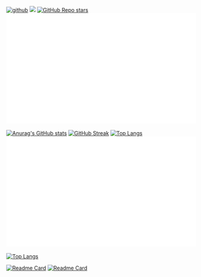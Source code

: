 <!--### Hi there 👋

<!--
**artmih24/artmih24** is a ✨ _special_ ✨ repository because its `README.md` (this file) appears on your GitHub profile.

Here are some ideas to get you started:

- 🔭 I’m currently working on ...
- 🌱 I’m currently learning ...
- 👯 I’m looking to collaborate on ...
- 🤔 I’m looking for help with ...
- 💬 Ask me about ...
- 📫 How to reach me: ...
- 😄 Pronouns: ...
- ⚡ Fun fact: ...
-->

[![github](https://img.shields.io/badge/GitHub-000000?logo=GitHub&logoColor=white)](https://github.com/artmih24/)
[![](https://komarev.com/ghpvc/?username=artmih24)](https://github.com/artmih24/)
[![GitHub Repo stars](https://img.shields.io/github/stars/artmih24?style=social)](https://github.com/artmih24/)
![](https://raw.githubusercontent.com/artmih24/github-stats/master/generated/overview.svg#gh-light-mode-only)
<!-- [![GitHub Repo stars](https://img.shields.io/github/forks/artmih24?style=social)](https://github.com/artmih24/) -->

<!-- <div>
  <b>GitHub</b><br>
  <img src="https://github.com/devicons/devicon/blob/master/icons/github/github-original.svg" title="GitHub" alt="GitHub" width="40" height="40"/>&nbsp;
  <br><br>
  <b>OS</b><br>
  <img src="https://github.com/devicons/devicon/blob/master/icons/windows8/windows8-original.svg" title="Windows 8" alt="Windows 8" width="40" height="40"/>&nbsp;
  <img src="https://github.com/devicons/devicon/blob/master/icons/android/android-original.svg" title="Android" alt="Android" width="40" height="40"/>&nbsp;
  <img src="https://github.com/devicons/devicon/blob/master/icons/linux/linux-original.svg" title="Linux" alt="Linux" width="40" height="40"/>&nbsp;
  <img src="https://github.com/devicons/devicon/blob/master/icons/ubuntu/ubuntu-plain.svg" title="Ubuntu" alt="Ubuntu" width="40" height="40"/>&nbsp;
  <img src="https://github.com/devicons/devicon/blob/master/icons/debian/debian-original.svg" title="Debian" alt="Debian" width="40" height="40"/>&nbsp;
  <br><br>
  <b>IDEs</b><br>
  <img src="https://github.com/devicons/devicon/blob/master/icons/vscode/vscode-original.svg" title="VS Code" alt="VS Code" width="40" height="40"/>&nbsp;
  <img src="https://github.com/devicons/devicon/blob/master/icons/visualstudio/visualstudio-plain.svg" title="Visual Studio" alt="Visual Studio" width="40" height="40"/>&nbsp;
  <img src="https://github.com/devicons/devicon/blob/master/icons/pycharm/pycharm-original.svg" title="PyCharm" alt="PyCharm" width="40" height="40"/>&nbsp;
  <img src="https://github.com/devicons/devicon/blob/master/icons/intellij/intellij-original.svg" title="IntelliJ IDEA" alt="IntelliJ IDEA" width="40" height="40"/>&nbsp;
  <img src="https://github.com/devicons/devicon/blob/master/icons/webstorm/webstorm-original.svg" title="WebStorm" alt="WebStorm" width="40" height="40"/>&nbsp;
  <img src="https://github.com/devicons/devicon/blob/master/icons/phpstorm/phpstorm-original.svg" title="PHPStorm" alt="PHPStorm" width="40" height="40"/>&nbsp;
  <br><br>
  <b>Langs and etc.</b><br>
  <img src="https://github.com/devicons/devicon/blob/master/icons/python/python-original.svg" title="Python" alt="Python" width="40" height="40"/>&nbsp;
  <img src="https://github.com/devicons/devicon/blob/master/icons/numpy/numpy-original.svg" title="NumPy" alt="NumPy" width="40" height="40"/>&nbsp;
  <img src="https://github.com/devicons/devicon/blob/master/icons/bash/bash-original.svg" title="Bash" alt="Bash" width="40" height="40"/>&nbsp;
  <img src="https://github.com/devicons/devicon/blob/master/icons/c/c-original.svg" title="C" alt="C" width="40" height="40"/>&nbsp;
  <img src="https://github.com/devicons/devicon/blob/master/icons/cplusplus/cplusplus-original.svg" title="C++" alt="C++" width="40" height="40"/>&nbsp;
  <img src="https://github.com/devicons/devicon/blob/master/icons/qt/qt-original.svg" title="Qt" alt="Qt" width="40" height="40"/>&nbsp;
  <img src="https://github.com/devicons/devicon/blob/master/icons/csharp/csharp-original.svg" title="C#" alt="C#" width="40" height="40"/>&nbsp;
  <img src="https://github.com/devicons/devicon/blob/master/icons/java/java-original.svg" title="Java" alt="Java" width="40" height="40"/>&nbsp;
  <br>
  <img src="https://github.com/devicons/devicon/blob/master/icons/html5/html5-original.svg" title="HTML5" alt="HTML" width="40" height="40"/>&nbsp;
  <img src="https://github.com/devicons/devicon/blob/master/icons/css3/css3-original.svg"  title="CSS3" alt="CSS" width="40" height="40"/>&nbsp;
  <img src="https://github.com/devicons/devicon/blob/master/icons/javascript/javascript-original.svg" title="JavaScript" alt="JavaScript" width="40" height="40"/>&nbsp;
  <img src="https://github.com/devicons/devicon/blob/master/icons/php/php-original.svg"  title="PHP" alt="PHP" width="40" height="40"/>&nbsp;
  <img src="https://github.com/devicons/devicon/blob/master/icons/mysql/mysql-original.svg" title="MySQL"  alt="MySQL" width="40" height="40"/>&nbsp;
  <img src="https://github.com/devicons/devicon/blob/master/icons/nodejs/nodejs-original.svg" title="NodeJS" alt="NodeJS" width="40" height="40"/>&nbsp;
  <img src="https://github.com/devicons/devicon/blob/master/icons/mongodb/mongodb-original.svg" title="MongoDB" alt="MongoDB" width="40" height="40"/>&nbsp;
  <br><br>
</div> -->

<!--[![github](https://img.shields.io/badge/Telegram-0077AA?logo=Telegram&logoColor=white)](https://t.me/artmih24/)-->
<!--[![github](https://img.shields.io/badge/Telegram-0099DD?logo=Telegram&logoColor=white)](https://t.me/artmih24/)-->
<!--[![github](https://img.shields.io/badge/VK-0033FF?logo=VK&logoColor=white)](https://vk.com/artmih24/)-->
<!--[![github](https://img.shields.io/badge/Telegram_Channel-0099DD?logo=Telegram&logoColor=white)](https://t.me/artmih24channel/)-->
<!--[![github](https://img.shields.io/badge/Instagram-BB00FF?logo=Instagram&logoColor=white)](https://instagram.com/artmih24/)-->

[![Anurag's GitHub stats](https://github-readme-stats.vercel.app/api?username=artmih24)](https://github.com/anuraghazra/github-readme-stats)
[![GitHub Streak](https://github-readme-streak-stats.herokuapp.com/?user=artmih24)](https://git.io/streak-stats)
[![Top Langs](https://github-readme-stats.vercel.app/api/top-langs/?username=artmih24&layout=compact&hide=makefile&langs_count=16)](https://github.com/anuraghazra/github-readme-stats)
![](https://raw.githubusercontent.com/artmih24/github-stats/master/generated/languages.svg#gh-light-mode-only)

[![Top Langs](https://github-readme-stats.vercel.app/api/top-langs/?username=artmih24&hide=makefile&langs_count=16)](https://github.com/anuraghazra/github-readme-stats)

[![Readme Card](https://github-readme-stats.vercel.app/api/pin/?username=artmih24&repo=TeleParser)](https://github.com/artmih24/TeleParser)
[![Readme Card](https://github-readme-stats.vercel.app/api/pin/?username=artmih24&repo=AsmMatrixMulptiplication)](https://github.com/artmih24/AsmMatrixMulptiplication)
